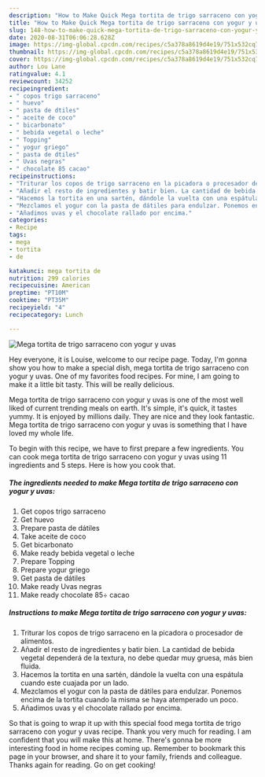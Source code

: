 ```yaml
---
description: "How to Make Quick Mega tortita de trigo sarraceno con yogur y uvas"
title: "How to Make Quick Mega tortita de trigo sarraceno con yogur y uvas"
slug: 148-how-to-make-quick-mega-tortita-de-trigo-sarraceno-con-yogur-y-uvas
date: 2020-08-31T06:06:28.628Z
image: https://img-global.cpcdn.com/recipes/c5a378a8619d4e19/751x532cq70/mega-tortita-de-trigo-sarraceno-con-yogur-y-uvas-foto-principal.jpg
thumbnail: https://img-global.cpcdn.com/recipes/c5a378a8619d4e19/751x532cq70/mega-tortita-de-trigo-sarraceno-con-yogur-y-uvas-foto-principal.jpg
cover: https://img-global.cpcdn.com/recipes/c5a378a8619d4e19/751x532cq70/mega-tortita-de-trigo-sarraceno-con-yogur-y-uvas-foto-principal.jpg
author: Lou Lane
ratingvalue: 4.1
reviewcount: 34252
recipeingredient:
- " copos trigo sarraceno"
- " huevo"
- " pasta de dtiles"
- " aceite de coco"
- " bicarbonato"
- " bebida vegetal o leche"
- " Topping"
- " yogur griego"
- " pasta de dtiles"
- " Uvas negras"
- " chocolate 85 cacao"
recipeinstructions:
- "Triturar los copos de trigo sarraceno en la picadora o procesador de alimentos."
- "Añadir el resto de ingredientes y batir bien. La cantidad de bebida vegetal dependerá de la textura, no debe quedar muy gruesa, más bien fluida."
- "Hacemos la tortita en una sartén, dándole la vuelta con una espátula cuando este cuajada por un lado."
- "Mezclamos el yogur con la pasta de dátiles para endulzar. Ponemos encima de la tortita cuando la misma se haya atemperado un poco."
- "Añadimos uvas y el chocolate rallado por encima."
categories:
- Recipe
tags:
- mega
- tortita
- de

katakunci: mega tortita de 
nutrition: 299 calories
recipecuisine: American
preptime: "PT10M"
cooktime: "PT35M"
recipeyield: "4"
recipecategory: Lunch

---
```



![Mega tortita de trigo sarraceno con yogur y uvas](https://img-global.cpcdn.com/recipes/c5a378a8619d4e19/751x532cq70/mega-tortita-de-trigo-sarraceno-con-yogur-y-uvas-foto-principal.jpg)

Hey everyone, it is Louise, welcome to our recipe page. Today, I'm gonna show you how to make a special dish, mega tortita de trigo sarraceno con yogur y uvas. One of my favorites food recipes. For mine, I am going to make it a little bit tasty. This will be really delicious.



Mega tortita de trigo sarraceno con yogur y uvas is one of the most well liked of current trending meals on earth. It's simple, it's quick, it tastes yummy. It is enjoyed by millions daily. They are nice and they look fantastic. Mega tortita de trigo sarraceno con yogur y uvas is something that I have loved my whole life.


To begin with this recipe, we have to first prepare a few ingredients. You can cook mega tortita de trigo sarraceno con yogur y uvas using 11 ingredients and 5 steps. Here is how you cook that.

<!--inarticleads1-->

##### The ingredients needed to make Mega tortita de trigo sarraceno con yogur y uvas:

1. Get  copos trigo sarraceno
1. Get  huevo
1. Prepare  pasta de dátiles
1. Take  aceite de coco
1. Get  bicarbonato
1. Make ready  bebida vegetal o leche
1. Prepare  Topping
1. Prepare  yogur griego
1. Get  pasta de dátiles
1. Make ready  Uvas negras
1. Make ready  chocolate 85÷ cacao




<!--inarticleads2-->

##### Instructions to make Mega tortita de trigo sarraceno con yogur y uvas:

1. Triturar los copos de trigo sarraceno en la picadora o procesador de alimentos.
1. Añadir el resto de ingredientes y batir bien. La cantidad de bebida vegetal dependerá de la textura, no debe quedar muy gruesa, más bien fluida.
1. Hacemos la tortita en una sartén, dándole la vuelta con una espátula cuando este cuajada por un lado.
1. Mezclamos el yogur con la pasta de dátiles para endulzar. Ponemos encima de la tortita cuando la misma se haya atemperado un poco.
1. Añadimos uvas y el chocolate rallado por encima.




So that is going to wrap it up with this special food mega tortita de trigo sarraceno con yogur y uvas recipe. Thank you very much for reading. I am confident that you will make this at home. There's gonna be more interesting food in home recipes coming up. Remember to bookmark this page in your browser, and share it to your family, friends and colleague. Thanks again for reading. Go on get cooking!
